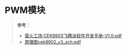 # PWM模块



> **参考：**
>
> -  [萤火工场·CEK8903飞腾派软件开发手册-V1.0.pdf](.assets\萤火工场·CEK8903飞腾派软件开发手册-V1.0.pdf) 
> -  [原理图cek8902_v3_sch.pdf](.assets\原理图cek8902_v3_sch.pdf) 


